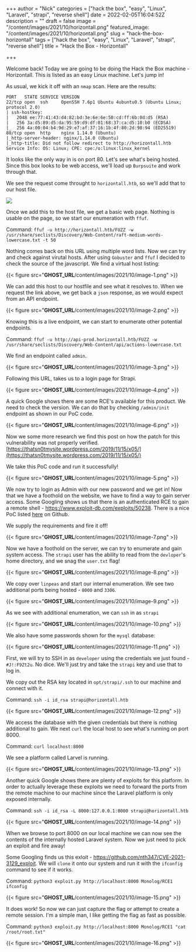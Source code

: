 +++
author = "Nick"
categories = ["hack the box", "easy", "Linux", "Laravel", "strapi", "reverse shell"]
date = 2022-02-05T16:04:52Z
description = ""
draft = false
image = "/content/images/2021/10/horizontall.png"
featured_image: "/content/images/2021/10/horizontall.png"
slug = "hack-the-box-horizontall"
tags = ["hack the box", "easy", "Linux", "Laravel", "strapi", "reverse shell"]
title = "Hack the Box - Horizontall"

+++


Welcome back! Today we are going to be doing the Hack the Box machine - Horizontall. This is listed as an easy Linux machine. Let's jump in!

As usual, we kick it off with an `nmap` scan. Here are the results:

```
PORT   STATE SERVICE VERSION
22/tcp open  ssh     OpenSSH 7.6p1 Ubuntu 4ubuntu0.5 (Ubuntu Linux; protocol 2.0)
| ssh-hostkey: 
|   2048 ee:77:41:43:d4:82:bd:3e:6e:6e:50:cd:ff:6b:0d:d5 (RSA)
|   256 3a:d5:89:d5:da:95:59:d9:df:01:68:37:ca:d5:10:b0 (ECDSA)
|_  256 4a:00:04:b4:9d:29:e7:af:37:16:1b:4f:80:2d:98:94 (ED25519)
80/tcp open  http    nginx 1.14.0 (Ubuntu)
|_http-server-header: nginx/1.14.0 (Ubuntu)
|_http-title: Did not follow redirect to http://horizontall.htb
Service Info: OS: Linux; CPE: cpe:/o:linux:linux_kernel
```

It looks like the only way in is on port 80. Let's see what's being hosted. Since this box looks to be web access, we'll load up `Burpsuite` and work through that.

We see the request come throught to `horizontall.htb`, so we'll add that to our host file.

![](https://github.com/Lovecore/lovecore.github.io/blob/4fa477d618ce578485765aa18f5dcf7c35842421/content/images/2021/10/image.png")

Once we add this to the host file, we get a basic web page. Nothing is usable on the page, so we start our enumeration with `ffuf`.

Command:
`ffuf -u http://horizontall.htb/FUZZ -w /usr/share/seclists/Discovery/Web-Content/raft-medium-words-lowercase.txt -t 50`

Nothing comes back on this URL using multiple word lists. Now we can try and check against virutal hosts. After using `Gobuster` and `ffuf` I decided to check the source of the javascript. We find a virtual host listing:

{{< figure src="__GHOST_URL__/content/images/2021/10/image-1.png" >}}

We can add this host to our hostfile and see what it resolves to. When we request the link above, we get back a `json` response, as we would expect from an API endpoint.

{{< figure src="__GHOST_URL__/content/images/2021/10/image-2.png" >}}

Knowing this is a live endpoint, we can start to enumerate other potential endpoints.

Command:
`ffuf -u http://api-prod.horizontall.htb/FUZZ -w /usr/share/seclists/Discovery/Web-Content/api/actions-lowercase.txt`

We find an endpoint called `admin`.

{{< figure src="__GHOST_URL__/content/images/2021/10/image-3.png" >}}

Following this URL, takes us to a login page for Strapi.

{{< figure src="__GHOST_URL__/content/images/2021/10/image-4.png" >}}

A quick Google shows there are some RCE's available for this product. We need to check the version. We can do that by checking `/admin/init` endpoint as shown in our PoC code.

{{< figure src="__GHOST_URL__/content/images/2021/10/image-6.png" >}}

Now we some more research we find this post  on how the patch for this vulnerability was not properly verified. [https://thatsn0tmysite.wordpress.com/2019/11/15/x05/](https://thatsn0tmysite.wordpress.com/2019/11/15/x05/)

We take this PoC code and run it successfully!

{{< figure src="__GHOST_URL__/content/images/2021/10/image-5.png" >}}

We now try to login as Admin with our new password and we get in! Now that we have a foothold on the website, we have to find a way to gain server access. Some Googling shows us that there is an authenticated RCE to gain a remote shell - https://www.exploit-db.com/exploits/50238. There is a nice PoC listed [here](https://github.com/diego-tella/CVE-2019-19609-EXPLOIT) on Github.

We supply the requirements and fire it off!

{{< figure src="__GHOST_URL__/content/images/2021/10/image-7.png" >}}

Now we have a foothold on the server, we can try to enumerate and gain system access. The `strapi` user has the ability to read from the `devloper`'s home directory, and we snag the `user.txt` flag!

{{< figure src="__GHOST_URL__/content/images/2021/10/image-8.png" >}}

We copy over `linpeas` and start our internal enumeration. We see two additional ports being hosted - `8000` and `3306`.

{{< figure src="__GHOST_URL__/content/images/2021/10/image-9.png" >}}

As we see with additional enumeration, we can `ssh` in as `strapi`

{{< figure src="__GHOST_URL__/content/images/2021/10/image-10.png" >}}

We also have some passwords shown for the `mysql` database:

{{< figure src="__GHOST_URL__/content/images/2021/10/image-11.png" >}}

First, we will try to SSH in as `developer` using the credentials we just found - `#J!:F9Zt2u`. No dice. We'll just try and take the `strapi` key and use that to log in.

We copy out the RSA key located in `opt/strapi/.ssh` to our machine and connect with it.

Command:
`ssh -i id_rsa strapi@horizontall.htb`

{{< figure src="__GHOST_URL__/content/images/2021/10/image-12.png" >}}

We access the database with the given credentials but there is nothing additional to gain. We next `curl` the local host to see what's running on port 8000. 

Command:
`curl localhost:8000`

We see a platform called Larvel is running.

{{< figure src="__GHOST_URL__/content/images/2021/10/image-13.png" >}}

Another quick Google shows there are plenty of exploits for this platform. In order to actually leverage these exploits we need to forward the ports from the remote machine to our machine since the Laravel platform is only exposed internally.

Command:
`ssh -i id_rsa -L 8000:127.0.0.1:8000 strapi@horizontall.htb `

{{< figure src="__GHOST_URL__/content/images/2021/10/image-14.png" >}}

When we browse to port 8000 on our local machine we can now see the contents of the internally hosted Laravel system. Now we just need to pick an exploit and fire away!

Some Googling finds us this exloit - https://github.com/nth347/CVE-2021-3129_exploit. We will `clone` it onto our system and run it with the `ifconfig` command to see if it works.

Command:
`python3 exploit.py http://localhost:8000 Monolog/RCE1 ifconfig`

{{< figure src="__GHOST_URL__/content/images/2021/10/image-15.png" >}}

It does work! So now we can just capture the flag or attempt to create a remote session. I'm a simple man, I like getting the flag as fast as possible.

Command:
`python3 exploit.py http://localhost:8000 Monolog/RCE1 "cat /root/root.txt"`

{{< figure src="__GHOST_URL__/content/images/2021/10/image-16.png" >}}

